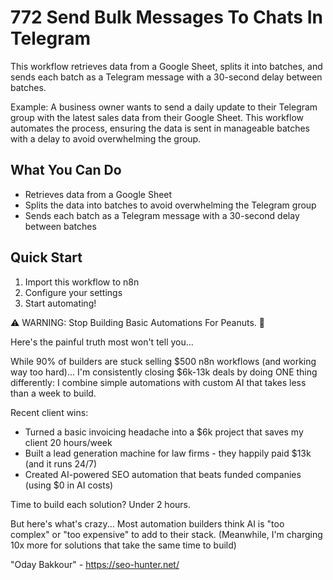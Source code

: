 # 772 Send Bulk Messages To Chats In Telegram

This workflow retrieves data from a Google Sheet, splits it into batches, and sends each batch as a Telegram message with a 30-second delay between batches.

Example: A business owner wants to send a daily update to their Telegram group with the latest sales data from their Google Sheet. This workflow automates the process, ensuring the data is sent in manageable batches with a delay to avoid overwhelming the group.

## What You Can Do
- Retrieves data from a Google Sheet
- Splits the data into batches to avoid overwhelming the Telegram group
- Sends each batch as a Telegram message with a 30-second delay between batches

## Quick Start
1. Import this workflow to n8n
2. Configure your settings
3. Start automating!

⚠️ WARNING: Stop Building Basic Automations For Peanuts. 🚫

Here's the painful truth most won't tell you...

While 90% of builders are stuck selling $500 n8n workflows (and working way too hard)...
I'm consistently closing $6k-13k deals by doing ONE thing differently:
I combine simple automations with custom AI that takes less than a week to build.

Recent client wins:
* Turned a basic invoicing headache into a $6k project that saves my client 20 hours/week
* Built a lead generation machine for law firms - they happily paid $13k (and it runs 24/7)
* Created AI-powered SEO automation that beats funded companies (using $0 in AI costs)

Time to build each solution? Under 2 hours.

But here's what's crazy...
Most automation builders think AI is "too complex" or "too expensive" to add to their stack.
(Meanwhile, I'm charging 10x more for solutions that take the same time to build)

"Oday Bakkour" - https://seo-hunter.net/
